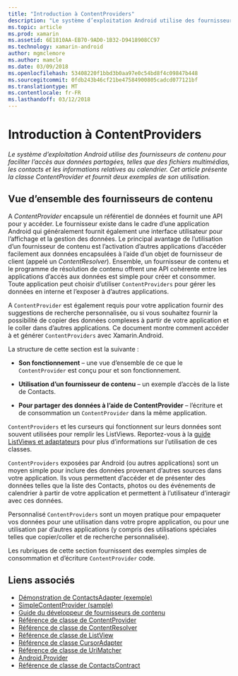 ```yaml
---
title: "Introduction à ContentProviders"
description: "Le système d’exploitation Android utilise des fournisseurs de contenu pour faciliter l’accès aux données partagées, telles que des fichiers multimédias, les contacts et les informations relatives au calendrier. Cet article présente la classe ContentProvider et fournit deux exemples de son utilisation."
ms.topic: article
ms.prod: xamarin
ms.assetid: 6E1810AA-EB70-9AD0-1B32-D9418908CC97
ms.technology: xamarin-android
author: mgmclemore
ms.author: mamcle
ms.date: 03/09/2018
ms.openlocfilehash: 53408220f1bbd3b0aa97e0c54bd8f4c09847b448
ms.sourcegitcommit: 0fdb243b46cf21be47584900805cadcd077121bf
ms.translationtype: MT
ms.contentlocale: fr-FR
ms.lasthandoff: 03/12/2018
---
```

# <a name="intro-to-contentproviders"></a>Introduction à ContentProviders

_Le système d’exploitation Android utilise des fournisseurs de contenu pour faciliter l’accès aux données partagées, telles que des fichiers multimédias, les contacts et les informations relatives au calendrier. Cet article présente la classe ContentProvider et fournit deux exemples de son utilisation._


## <a name="content-providers-overview"></a>Vue d’ensemble des fournisseurs de contenu

A *ContentProvider* encapsule un référentiel de données et fournit une API pour y accéder. Le fournisseur existe dans le cadre d’une application Android qui généralement fournit également une interface utilisateur pour l’affichage et la gestion des données. Le principal avantage de l’utilisation d’un fournisseur de contenu est l’activation d’autres applications d’accéder facilement aux données encapsulées à l’aide d’un objet de fournisseur de client (appelé un *ContentResolver*). Ensemble, un fournisseur de contenu et le programme de résolution de contenu offrent une API cohérente entre les applications d’accès aux données est simple pour créer et consommer. Toute application peut choisir d’utiliser `ContentProviders` pour gérer les données en interne et l’exposer à d’autres applications.

A `ContentProvider` est également requis pour votre application fournir des suggestions de recherche personnalisée, ou si vous souhaitez fournir la possibilité de copier des données complexes à partir de votre application et le coller dans d’autres applications. Ce document montre comment accéder à et générer `ContentProviders` avec Xamarin.Android.

La structure de cette section est la suivante :

- **Son fonctionnement** &ndash; une vue d’ensemble de ce que le `ContentProvider` est conçu pour et son fonctionnement.

- **Utilisation d’un fournisseur de contenu** &ndash; un exemple d’accès de la liste de Contacts.

- **Pour partager des données à l’aide de ContentProvider** &ndash; l’écriture et de consommation un `ContentProvider` dans la même application.

`ContentProviders` et les curseurs qui fonctionnent sur leurs données sont souvent utilisées pour remplir les ListViews. Reportez-vous à la [guide ListViews et adaptateurs](~/android/user-interface/layouts/list-view/index.md) pour plus d’informations sur l’utilisation de ces classes.

`ContentProviders` exposées par Android (ou autres applications) sont un moyen simple pour inclure des données provenant d’autres sources dans votre application. Ils vous permettent d’accéder et de présenter des données telles que la liste des Contacts, photos ou des événements de calendrier à partir de votre application et permettent à l’utilisateur d’interagir avec ces données.

Personnalisé `ContentProviders` sont un moyen pratique pour empaqueter vos données pour une utilisation dans votre propre application, ou pour une utilisation par d’autres applications (y compris des utilisations spéciales telles que copier/coller et de recherche personnalisée).

Les rubriques de cette section fournissent des exemples simples de consommation et d’écriture `ContentProvider` code.



## <a name="related-links"></a>Liens associés

- [Démonstration de ContactsAdapter (exemple)](https://developer.xamarin.com/samples/monodroid/PlatformFeatures/ContactsAdapterDemo/)
- [SimpleContentProvider (sample)](https://developer.xamarin.com/samples/monodroid/PlatformFeatures/SimpleContentProvider)
- [Guide du développeur de fournisseurs de contenu](http://developer.android.com/guide/topics/providers/content-providers.html)
- [Référence de classe de ContentProvider](https://developer.xamarin.com/api/type/Android.Content.ContentProvider/)
- [Référence de classe de ContentResolver](https://developer.xamarin.com/api/type/Android.Content.ContentResolver/)
- [Référence de classe de ListView](https://developer.xamarin.com/api/type/Android.Widget.ListView/)
- [Référence de classe CursorAdapter](https://developer.xamarin.com/api/type/Android.Widget.CursorAdapter/)
- [Référence de classe de UriMatcher](https://developer.xamarin.com/api/type/Android.Content.UriMatcher/)
- [Android.Provider](https://developer.xamarin.com/api/namespace/Android.Provider/)
- [Référence de classe de ContactsContract](https://developer.xamarin.com/api/type/Android.Provider.ContactsContract/)
